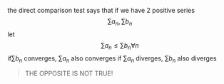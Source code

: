 the direct comparison test says that
if we have 2 positive series
$$
\sum a_n , \sum b_n
$$
let
$$
\sum a_n \leq \sum b_n\forall n
$$
if$\sum b_n$ converges, $\sum a_n$ also converges
if $\sum a_n$ diverges, $\sum b_n$ also diverges
> THE OPPOSITE IS NOT TRUE!